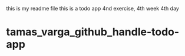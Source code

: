 this is my readme file
this is a todo app
4nd exercise, 4th week 4th day


# tamas_varga_github_handle-todo-app
